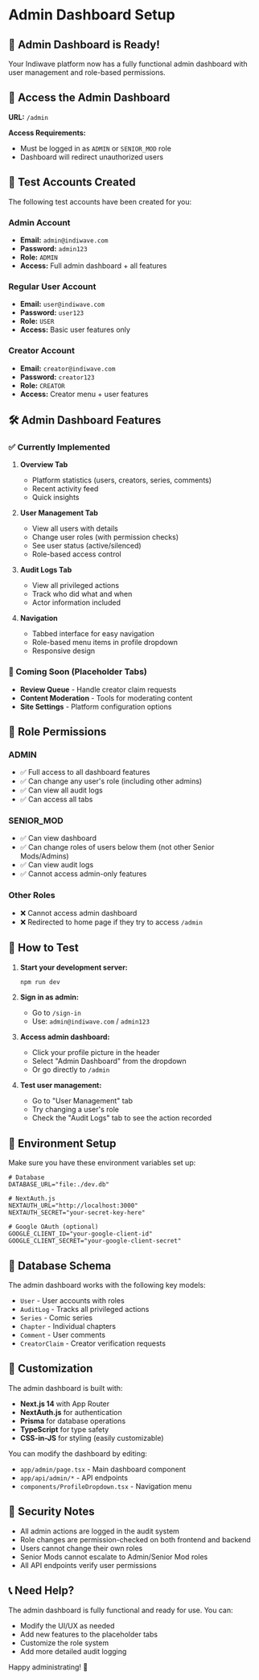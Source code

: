 # Admin Dashboard Setup

## 🎉 Admin Dashboard is Ready!

Your Indiwave platform now has a fully functional admin dashboard with user management and role-based permissions.

## 📍 Access the Admin Dashboard

**URL:** `/admin`

**Access Requirements:**
- Must be logged in as `ADMIN` or `SENIOR_MOD` role
- Dashboard will redirect unauthorized users

## 🔑 Test Accounts Created

The following test accounts have been created for you:

### Admin Account
- **Email:** `admin@indiwave.com`
- **Password:** `admin123`
- **Role:** `ADMIN`
- **Access:** Full admin dashboard + all features

### Regular User Account
- **Email:** `user@indiwave.com`
- **Password:** `user123`
- **Role:** `USER`
- **Access:** Basic user features only

### Creator Account
- **Email:** `creator@indiwave.com`
- **Password:** `creator123`
- **Role:** `CREATOR`
- **Access:** Creator menu + user features

## 🛠️ Admin Dashboard Features

### ✅ Currently Implemented

1. **Overview Tab**
   - Platform statistics (users, creators, series, comments)
   - Recent activity feed
   - Quick insights

2. **User Management Tab**
   - View all users with details
   - Change user roles (with permission checks)
   - See user status (active/silenced)
   - Role-based access control

3. **Audit Logs Tab**
   - View all privileged actions
   - Track who did what and when
   - Actor information included

4. **Navigation**
   - Tabbed interface for easy navigation
   - Role-based menu items in profile dropdown
   - Responsive design

### 🚧 Coming Soon (Placeholder Tabs)

- **Review Queue** - Handle creator claim requests
- **Content Moderation** - Tools for moderating content
- **Site Settings** - Platform configuration options

## 🔐 Role Permissions

### ADMIN
- ✅ Full access to all dashboard features
- ✅ Can change any user's role (including other admins)
- ✅ Can view all audit logs
- ✅ Can access all tabs

### SENIOR_MOD
- ✅ Can view dashboard
- ✅ Can change roles of users below them (not other Senior Mods/Admins)
- ✅ Can view audit logs
- ✅ Cannot access admin-only features

### Other Roles
- ❌ Cannot access admin dashboard
- ❌ Redirected to home page if they try to access `/admin`

## 🚀 How to Test

1. **Start your development server:**
   ```bash
   npm run dev
   ```

2. **Sign in as admin:**
   - Go to `/sign-in`
   - Use: `admin@indiwave.com` / `admin123`

3. **Access admin dashboard:**
   - Click your profile picture in the header
   - Select "Admin Dashboard" from the dropdown
   - Or go directly to `/admin`

4. **Test user management:**
   - Go to "User Management" tab
   - Try changing a user's role
   - Check the "Audit Logs" tab to see the action recorded

## 🔧 Environment Setup

Make sure you have these environment variables set up:

```env
# Database
DATABASE_URL="file:./dev.db"

# NextAuth.js
NEXTAUTH_URL="http://localhost:3000"
NEXTAUTH_SECRET="your-secret-key-here"

# Google OAuth (optional)
GOOGLE_CLIENT_ID="your-google-client-id"
GOOGLE_CLIENT_SECRET="your-google-client-secret"
```

## 📝 Database Schema

The admin dashboard works with the following key models:
- `User` - User accounts with roles
- `AuditLog` - Tracks all privileged actions
- `Series` - Comic series
- `Chapter` - Individual chapters
- `Comment` - User comments
- `CreatorClaim` - Creator verification requests

## 🎨 Customization

The admin dashboard is built with:
- **Next.js 14** with App Router
- **NextAuth.js** for authentication
- **Prisma** for database operations
- **TypeScript** for type safety
- **CSS-in-JS** for styling (easily customizable)

You can modify the dashboard by editing:
- `app/admin/page.tsx` - Main dashboard component
- `app/api/admin/*` - API endpoints
- `components/ProfileDropdown.tsx` - Navigation menu

## 🚨 Security Notes

- All admin actions are logged in the audit system
- Role changes are permission-checked on both frontend and backend
- Users cannot change their own roles
- Senior Mods cannot escalate to Admin/Senior Mod roles
- All API endpoints verify user permissions

## 📞 Need Help?

The admin dashboard is fully functional and ready for use. You can:
- Modify the UI/UX as needed
- Add new features to the placeholder tabs
- Customize the role system
- Add more detailed audit logging

Happy administrating! 🎉
